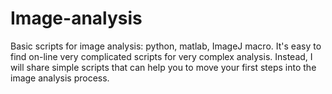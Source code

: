 # Image-analysis
Basic scripts for image analysis: python, matlab, ImageJ macro.
It's easy to find on-line very complicated scripts for very complex analysis.
Instead, I will share simple scripts that can help you to move your first steps into the image analysis process.
